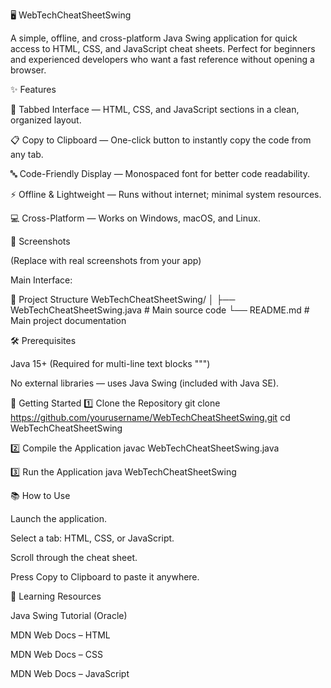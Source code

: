 🖥️ WebTechCheatSheetSwing

A simple, offline, and cross-platform Java Swing application for quick access to HTML, CSS, and JavaScript cheat sheets.
Perfect for beginners and experienced developers who want a fast reference without opening a browser.

✨ Features

📂 Tabbed Interface — HTML, CSS, and JavaScript sections in a clean, organized layout.

📋 Copy to Clipboard — One-click button to instantly copy the code from any tab.

🔤 Code-Friendly Display — Monospaced font for better code readability.

⚡ Offline & Lightweight — Runs without internet; minimal system resources.

💻 Cross-Platform — Works on Windows, macOS, and Linux.

📸 Screenshots

(Replace with real screenshots from your app)

Main Interface:


📂 Project Structure
WebTechCheatSheetSwing/
│
├── WebTechCheatSheetSwing.java    # Main source code
└── README.md                      # Main project documentation

🛠 Prerequisites

Java 15+ (Required for multi-line text blocks """)

No external libraries — uses Java Swing (included with Java SE).

🚀 Getting Started
1️⃣ Clone the Repository
git clone https://github.com/yourusername/WebTechCheatSheetSwing.git
cd WebTechCheatSheetSwing

2️⃣ Compile the Application
javac WebTechCheatSheetSwing.java

3️⃣ Run the Application
java WebTechCheatSheetSwing

📚 How to Use

Launch the application.

Select a tab: HTML, CSS, or JavaScript.

Scroll through the cheat sheet.

Press Copy to Clipboard to paste it anywhere.

📖 Learning Resources

Java Swing Tutorial (Oracle)

MDN Web Docs – HTML

MDN Web Docs – CSS

MDN Web Docs – JavaScript
